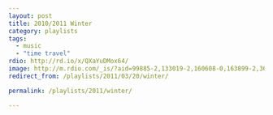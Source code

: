 ```yaml
---
layout: post
title: 2010/2011 Winter
category: playlists
tags:
  - music
  - "time travel"
rdio: http://rd.io/x/QXaYuDMox64/
image: http://m.rdio.com/_is/?aid=99885-2,133019-2,160608-0,163899-2,369323-1,612644-0,613848-0,613956-0,614298-1&w=600&h=600
redirect_from: /playlists/2011/03/20/winter/

permalink: /playlists/2011/winter/

---
```


